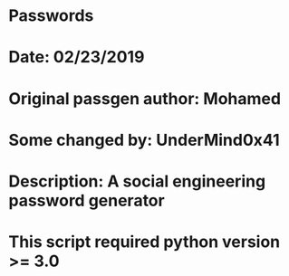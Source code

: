 # Passwords
# Date: 02/23/2019
# Original passgen author: Mohamed
# Some changed by: UnderMind0x41
# Description: A social engineering password generator
# This script required python version >= 3.0
